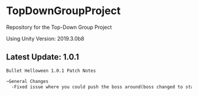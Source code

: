 # TopDownGroupProject
Repository for the Top-Down Group Project

Using Unity Version: 2019.3.0b8

## Latest Update: 1.0.1
```1.0.1 Notes
Bullet Helloween 1.0.1 Patch Notes

~General Changes
  -Fixed issue where you could push the boss around(boss changed to static object)
```
